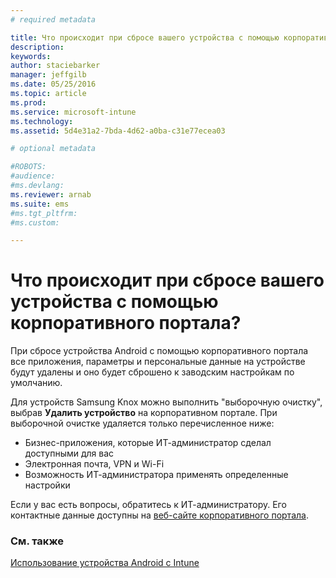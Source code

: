 ```yaml
---
# required metadata

title: Что происходит при сбросе вашего устройства с помощью корпоративного портала? | Microsoft Intune
description:
keywords:
author: staciebarker
manager: jeffgilb
ms.date: 05/25/2016
ms.topic: article
ms.prod:
ms.service: microsoft-intune
ms.technology:
ms.assetid: 5d4e31a2-7bda-4d62-a0ba-c31e77ecea03

# optional metadata

#ROBOTS:
#audience:
#ms.devlang:
ms.reviewer: arnab
ms.suite: ems
#ms.tgt_pltfrm:
#ms.custom:

---
```



# Что происходит при сбросе вашего устройства с помощью корпоративного портала?

При сбросе устройства Android с помощью корпоративного портала все приложения, параметры и персональные данные на устройстве будут удалены и оно будет сброшено к заводским настройкам по умолчанию.

Для устройств Samsung Knox можно выполнить "выборочную очистку", выбрав **Удалить устройство** на корпоративном портале. При выборочной очистке удаляется только перечисленное ниже:

- Бизнес-приложения, которые ИТ-администратор сделал доступными для вас
- Электронная почта, VPN и Wi-Fi
- Возможность ИТ-администратора применять определенные настройки

Если у вас есть вопросы, обратитесь к ИТ-администратору. Его контактные данные доступны на [веб-сайте корпоративного портала](http://portal.manage.microsoft.com).

### См. также
[Использование устройства Android с Intune](using-your-android-device-with-intune.md)

<!--HONumber=Jun16_HO2-->


